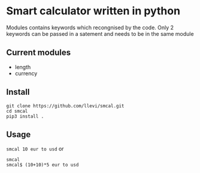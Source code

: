 # Smart calculator written in python

Modules contains keywords which recongnised by the code.
Only 2 keywords can be passed in a satement and needs to be in the same module

## Current modules
- length
- currency

## Install 
```
git clone https://github.com/llevi/smcal.git
cd smcal
pip3 install .
```

## Usage
`smcal 10 eur to usd`
or
```
smcal
smcal$ (10+10)*5 eur to usd
```
